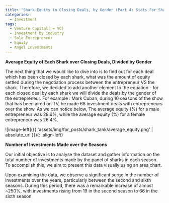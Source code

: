 ```yaml
---
title: "Shark Equity in Closing Deals, by Gender (Part 4: Stats For Sharks)"
categories:
  - Investment
tags:
  - Venture Capital( = VC)
  - Investment by industry
  - Solo Entrepreneur
  - Equity
  - Angel Investments
---
```



**Average Equity of Each Shark over Closing Deals, Divided by Gender**

The next thing that we would like to dive into is to find out for each deal which has been closed by each shark, what was the amount of equity settled during the negotiation process between the entrepreneur VS the shark. Therefore, we decided to add another element to the equation - for each closed deal by each shark we will divide the deals by the gender of the entrepreneur. For example : Mark Cuban, during 10 seasons of the show that has been aired on TV, he made 68 investment deals with entrepreneurs over the show. As we can notice below, The average equity (%) for a male entrepreneur was 28.6%, while the average equity (%) for a female entrepreneur was 26.4%.

<script src="https://gist.github.com/AnalyticsForPleasure/587d8abb5100b02ecab2c57697063298.js"></script>

![image-left]({{ 'assets/img/for_posts/shark_tank/average_equity.png' | absolute_url }}){: .align-left} 


**Number of Investments Made over the Seasons**

Our initial objective is to analyse the dataset and gather information on the total number of investments made by the panel of sharks in each season. To accomplish this, we aim to present this data visually using an area chart.

Upon examining the data, we observe a significant surge in the number of investments over the years, particularly between the second and sixth seasons. During this period, there was a remarkable increase of almost ~250%, with investments rising from 19 in the second season to 66 in the sixth season.


<script src="https://gist.github.com/AnalyticsForPleasure/1000fca438c04cf51161f68f47504b76.js"></script>



